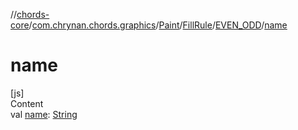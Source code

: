 //[chords-core](../../../../../index.md)/[com.chrynan.chords.graphics](../../../index.md)/[Paint](../../index.md)/[FillRule](../index.md)/[EVEN_ODD](index.md)/[name](name.md)



# name  
[js]  
Content  
val [name](name.md): [String](https://kotlinlang.org/api/latest/jvm/stdlib/kotlin/-string/index.html)  



